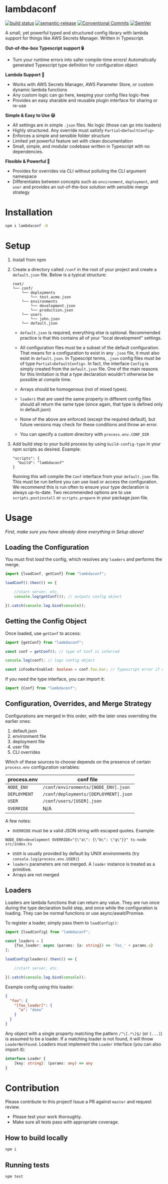 # lambdaconf

[![build status](https://github.com/mhweiner/lambdaconf/actions/workflows/workflow.yml/badge.svg)](https://github.com/mhweiner/lambdaconf/actions)
[![semantic-release](https://img.shields.io/badge/semantic--release-e10079?logo=semantic-release)](https://github.com/semantic-release/semantic-release)
[![Conventional Commits](https://img.shields.io/badge/Conventional%20Commits-1.0.0-yellow.svg)](https://conventionalcommits.org)
[![SemVer](https://img.shields.io/badge/SemVer-2.0.0-blue)]()

A small, yet powerful typed and structured config library with lambda support for things like AWS Secrets Manager. Written in Typescript.

**Out-of-the-box Typescript support 🔒**
- Turn your runtime errors into safer compile-time errors! Automatically generated Typescript type definition for configuration object

**Lambda Support 🤖**
- Works with AWS Secrets Manager, AWS Parameter Store, or custom dynamic lambda functions
- Any custom logic can go here, keeping your config files logic-free
- Provides an easy sharable and reusable plugin interface for sharing or re-use

**Simple & Easy to Use 😃**
- All settings are in simple `.json` files. No logic (those can go into loaders)
- Highly structured. Any override must satisfy `Partial<DefaultConfig>`
- Enforces a simple and sensible folder structure
- Limited yet powerful feature set with clean documentation
- Small, simple, and modular codebase written in Typescript with no dependencies.

**Flexible & Powerful 💪**
- Provides for overrides via CLI without polluting the CLI argument namespace
- Differentiates between concepts such as `environment`, `deployment`, and `user` and provides an out-of-the-box
  solution with sensible merge strategy

# Installation

```bash
npm i lambdaconf -D
```

# Setup

1. Install from npm

2. Create a directory called `/conf` in the root of your project and create a `default.json` file. Below is a typical structure:
    ```shell script
    root/
    └── conf/
        └── deployments
            └── test.acme.json
        └── environments
            └── development.json
            └── production.json
        └── users
            └── john.json
        └── default.json
    ```
   
   - `default.json` is required, everything else is optional. Recommended practice is that this contains all of your "local development" settings.
   
   - All configuration files must be a subset of the default configuration. That means for a configuration to exist in any 
   `.json` file, it must also exist in `default.json`. In Typescript terms, `.json` config files must be of type `Partial<DefaultConfig>`. 
   In fact, the interface `Config` is simply created from the `default.json` file. One of the main reasons for this limitation is that a type declaration wouldn't otherwise be possible at compile time.
   
   - Arrays should be homogenous (not of mixed types).
   
   - `loaders` that are used the same property in different config files should all return the same type (since again, that type is defined only in default.json)
   
   - None of the above are enforced (except the required default), but future versions may
   check for these conditions and throw an error.
   
   - You can specify a custom directory with `process.env.CONF_DIR`

3. Add build step to your build process by using `build-config-type` in your npm scripts as desired. Example:
    
    ```shell script
    "scripts": {
      "build": "lambdaconf"
    }
    ```

    Running this will compile the `Conf` interface from your `default.json` file. This must be
    run before you can use load or access the configuration. We recommend this is run often to ensure your type
    declaration is always up-to-date. Two recommended options are to use `scripts.postinstall` or `scripts.prepare` in
    your package.json file.
    
# Usage

_First, make sure you have already done everything in Setup above!_

## Loading the Configuration

You must first *load* the config, which resolves any `loaders` and performs the merge.

```typescript
import {loadConf, getConf} from "lambdaconf";

loadConf().then(() => {

    //start server, etc.
    console.log(getConf()); // outputs config object

}).catch(console.log.bind(console));
```

## Getting the Config Object

Once loaded, use `getConf` to access:

```typescript
import {getConf} from "lambdaconf";

const conf = getConf(); // type of Conf is inferred

console.log(conf); // logs config object

const isFooBarEnabled: boolean = conf.foo.bar; // Typescript error if does not exist or type mismatch
```

If you need the type interface, you can import it:

```typescript
import {Conf} from "lambdaconf";
```

## Configuration, Overrides, and Merge Strategy

Configurations are merged in this order, with the later ones overriding the earlier ones:
 
1. default.json
2. environment file
3. deployment file
4. user file
5. CLI overrides

Which of these sources to choose depends on the presence of certain `process.env` configuration variables:

| **process.env**     | **conf file**                         |
| ------------------- | --------------------------------------|
| `NODE_ENV`          | `/conf/environments/[NODE_ENV].json`  |
| `DEPLOYMENT`        | `/conf/deployments/[DEPLOYMENT].json` |
| `USER`              | `/conf/users/[USER].json`             |
| `OVERRIDE`          | N/A                                   |

A few notes:

- `OVERRIDE` must be a valid JSON string with escaped quotes. Example:

```shell script
NODE_ENV=development OVERRIDE="{\"a\": {\"b\": \"q\"}}" ts-node src/index.ts
```

- `USER` is usually provided by default by UNIX environments (try `console.log(process.env.USER)`)
- `loaders` parameters are not merged. A `loader` instance is treated as a primitive. 
- Arrays are not merged

## Loaders

Loaders are lambda functions that can return any value. They are run once during the type declaration build step, and once while the configuration is loading. They can be
normal functions or use async/await/Promise.

To register a loader, simply pass them to `loadConfig()`:

```typescript
import {loadConfig} from "lambdaconf";

const loaders = [
    {foo_loader: async (params: {a: string}) => 'foo_' + params.a}
];

loadConfig(loaders).then(() => {

    //start server, etc.

}).catch(console.log.bind(console));
```

Example config using this loader:

```json
{
  "foo": {
    "[foo_loader]": {
      "a": "demo"
    }   
  }
}
```

Any object with a single property matching the pattern `/^\[.*\]$/` (or `[...]`) is assumed to be a loader. If a matching loader is not found, it will throw `LoaderNotFound`. Loaders must implement the `Loader` interface (you can also import it):

```typescript
interface Loader {
    [key: string]: (params: any) => any
}
```

# Contribution

Please contribute to this project! Issue a PR against `master` and request review. 

- Please test your work thoroughly.
- Make sure all tests pass with appropriate coverage.

## How to build locally

```bash
npm i
```

## Running tests

```shell script
npm test
```
